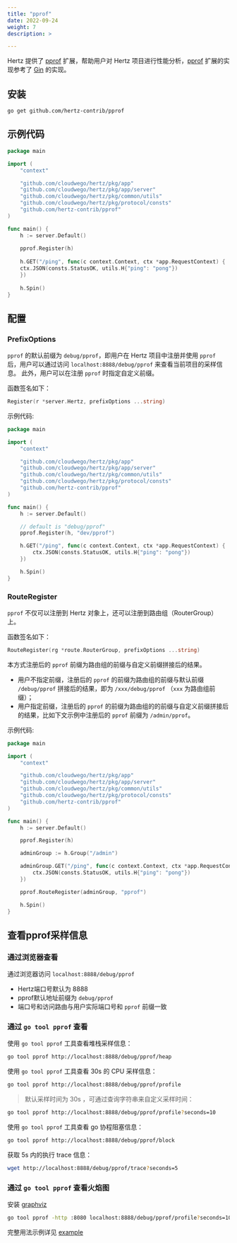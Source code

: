 ```yaml
---
title: "pprof"
date: 2022-09-24
weight: 7
description: >

---
```



Hertz 提供了 [pprof](https://github.com/hertz-contrib/pprof) 扩展，帮助用户对 Hertz 项目进行性能分析，[pprof](https://github.com/hertz-contrib/pprof) 扩展的实现参考了 [Gin](https://github.com/gin-contrib/pprof) 的实现。


## 安装

```shell
go get github.com/hertz-contrib/pprof
```

## 示例代码

```go
package main

import (
	"context"

	"github.com/cloudwego/hertz/pkg/app"
	"github.com/cloudwego/hertz/pkg/app/server"
	"github.com/cloudwego/hertz/pkg/common/utils"
	"github.com/cloudwego/hertz/pkg/protocol/consts"
	"github.com/hertz-contrib/pprof"
)

func main() {
    h := server.Default()
    
    pprof.Register(h)
    
    h.GET("/ping", func(c context.Context, ctx *app.RequestContext) {
    ctx.JSON(consts.StatusOK, utils.H{"ping": "pong"})
    })
    
    h.Spin()
}
```

## 配置

### PrefixOptions

`pprof` 的默认前缀为 `debug/pprof`，即用户在 Hertz 项目中注册并使用 `pprof` 后，用户可以通过访问
`localhost:8888/debug/pprof` 来查看当前项目的采样信息。
此外，用户可以在注册 `pprof` 时指定自定义前缀。

函数签名如下：
```go
Register(r *server.Hertz, prefixOptions ...string)
```

示例代码:
```go
package main

import (
	"context"

	"github.com/cloudwego/hertz/pkg/app"
	"github.com/cloudwego/hertz/pkg/app/server"
	"github.com/cloudwego/hertz/pkg/common/utils"
	"github.com/cloudwego/hertz/pkg/protocol/consts"
	"github.com/hertz-contrib/pprof"
)

func main() {
	h := server.Default()

	// default is "debug/pprof"
	pprof.Register(h, "dev/pprof")

	h.GET("/ping", func(c context.Context, ctx *app.RequestContext) {
		ctx.JSON(consts.StatusOK, utils.H{"ping": "pong"})
	})

	h.Spin()
}
```

### RouteRegister

`pprof` 不仅可以注册到 Hertz 对象上，还可以注册到路由组（RouterGroup）上。

函数签名如下：
```go
RouteRegister(rg *route.RouterGroup, prefixOptions ...string)
```
本方式注册后的 `pprof` 前缀为路由组的前缀与自定义前缀拼接后的结果。
* 用户不指定前缀，注册后的 `pprof` 的前缀为路由组的前缀与默认前缀 `/debug/pprof` 拼接后的结果，即为 `/xxx/debug/pprof` （`xxx` 为路由组前缀）；
* 用户指定前缀，注册后的 `pprof` 的前缀为路由组的的前缀与自定义前缀拼接后的结果，比如下文示例中注册后的 `pprof` 前缀为 `/admin/pprof`。

示例代码:
```go
package main

import (
	"context"

	"github.com/cloudwego/hertz/pkg/app"
	"github.com/cloudwego/hertz/pkg/app/server"
	"github.com/cloudwego/hertz/pkg/common/utils"
	"github.com/cloudwego/hertz/pkg/protocol/consts"
	"github.com/hertz-contrib/pprof"
)

func main() {
	h := server.Default()

	pprof.Register(h)

	adminGroup := h.Group("/admin")

	adminGroup.GET("/ping", func(c context.Context, ctx *app.RequestContext) {
		ctx.JSON(consts.StatusOK, utils.H{"ping": "pong"})
	})

	pprof.RouteRegister(adminGroup, "pprof")

	h.Spin()
}
```

## 查看pprof采样信息

### 通过浏览器查看

通过浏览器访问 `localhost:8888/debug/pprof`

* Hertz端口号默认为 8888
* pprof默认地址前缀为 `debug/pprof`
* 端口号和访问路由与用户实际端口号和 `pprof` 前缀一致

### 通过 `go tool pprof` 查看

使用 `go tool pprof` 工具查看堆栈采样信息：

```bash
go tool pprof http://localhost:8888/debug/pprof/heap
```

使用 `go tool pprof` 工具查看 30s 的 CPU 采样信息：

```bash
go tool pprof http://localhost:8888/debug/pprof/profile
```

> 默认采样时间为 30s ，可通过查询字符串来自定义采样时间：

```bash
go tool pprof http://localhost:8888/debug/pprof/profile?seconds=10
```

使用 `go tool pprof` 工具查看 go 协程阻塞信息：

```bash
go tool pprof http://localhost:8888/debug/pprof/block
```

获取 5s 内的执行 trace 信息：

```bash
wget http://localhost:8888/debug/pprof/trace?seconds=5
```


### 通过 `go tool pprof` 查看火焰图

安装 [graphviz](http://www.graphviz.org/download/)

```bash
go tool pprof -http :8080 localhost:8888/debug/pprof/profile?seconds=10
```

完整用法示例详见 [example](https://github.com/hertz-contrib/pprof/tree/main/example)

